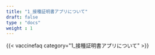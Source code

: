 ```yaml
---
title: "1_接種証明書アプリについて"
draft: false
type : "docs"
weight : 1
---
```


{{< vaccinefaq category="1_接種証明書アプリについて" >}}
